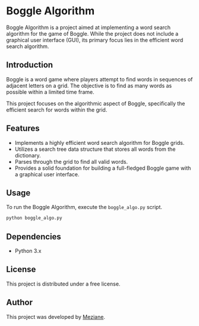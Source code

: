 # Boggle Algorithm

Boggle Algorithm is a project aimed at implementing a word search algorithm for the game of Boggle. While the project does not include a graphical user interface (GUI), its primary focus lies in the efficient word search algorithm.

## Introduction

Boggle is a word game where players attempt to find words in sequences of adjacent letters on a grid. The objective is to find as many words as possible within a limited time frame.

This project focuses on the algorithmic aspect of Boggle, specifically the efficient search for words within the grid.

## Features

- Implements a highly efficient word search algorithm for Boggle grids.
- Utilizes a search tree data structure that stores all words from the dictionary.
- Parses through the grid to find all valid words.
- Provides a solid foundation for building a full-fledged Boggle game with a graphical user interface.

## Usage

To run the Boggle Algorithm, execute the `boggle_algo.py` script.

```bash
python boggle_algo.py
```
## Dependencies

- Python 3.x

## License

This project is distributed under a free license.

## Author

This project was developed by [Meziane](https://github.com/Mezia137).
